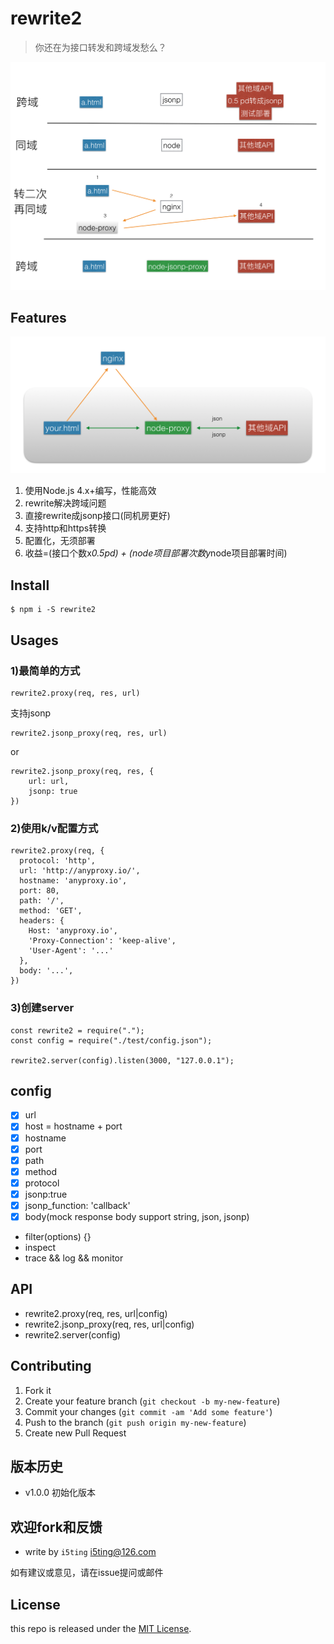 # rewrite2

> 你还在为接口转发和跨域发愁么？

![2](doc/2.png)


## Features

![1](doc/1.png)

1. 使用Node.js 4.x+编写，性能高效
1. rewrite解决跨域问题
1. 直接rewrite成jsonp接口(同机房更好)
1. 支持http和https转换
1. 配置化，无须部署
1. 收益=(接口个数x*0.5pd) + (node项目部署次数y*node项目部署时间)

## Install

```
$ npm i -S rewrite2
```

## Usages

### 1)最简单的方式

```
rewrite2.proxy(req, res, url)
```

支持jsonp

```
rewrite2.jsonp_proxy(req, res, url)
```

or

```
rewrite2.jsonp_proxy(req, res, {
	url: url,
	jsonp: true
})
```

###  2)使用k/v配置方式

```
rewrite2.proxy(req, {
  protocol: 'http',
  url: 'http://anyproxy.io/',
  hostname: 'anyproxy.io',
  port: 80,
  path: '/',
  method: 'GET',
  headers: {
    Host: 'anyproxy.io',
    'Proxy-Connection': 'keep-alive',
    'User-Agent': '...'
  },
  body: '...',
})
```

### 3)创建server

```
const rewrite2 = require(".");
const config = require("./test/config.json");

rewrite2.server(config).listen(3000, "127.0.0.1");
```

## config

- [x] url
- [x] host = hostname + port
- [x] hostname
- [x] port
- [x] path
- [x] method
- [x] protocol
- [x] jsonp:true
- [x] jsonp_function: 'callback'
- [x] body(mock response body support string, json, jsonp)
- filter(options) {}
- inspect
- trace && log && monitor

## API

- rewrite2.proxy(req, res, url|config)
- rewrite2.jsonp_proxy(req, res, url|config)
- rewrite2.server(config)

## Contributing

1. Fork it
2. Create your feature branch (`git checkout -b my-new-feature`)
3. Commit your changes (`git commit -am 'Add some feature'`)
4. Push to the branch (`git push origin my-new-feature`)
5. Create new Pull Request

## 版本历史

- v1.0.0 初始化版本

## 欢迎fork和反馈

- write by `i5ting` i5ting@126.com

如有建议或意见，请在issue提问或邮件

## License

this repo is released under the [MIT
License](http://www.opensource.org/licenses/MIT).
